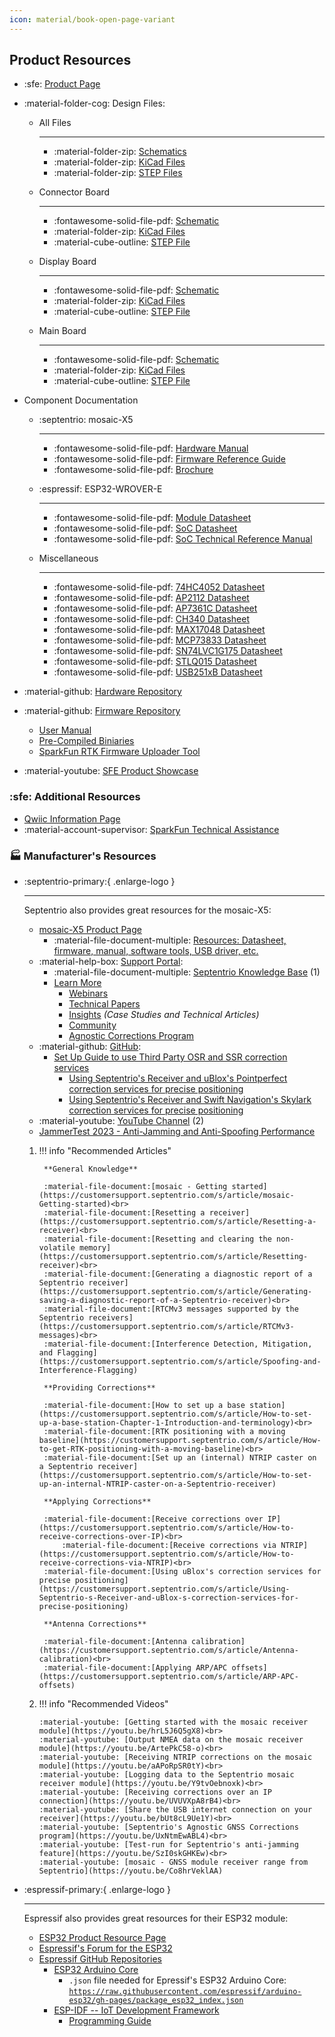 ```yaml
---
icon: material/book-open-page-variant
---
```


## Product Resources

- :sfe: [Product Page](https://www.sparkfun.com/sparkpnt-rtk-facet-mosaic-l-band.html)
- :material-folder-cog: Design Files:
	<!-- - :fontawesome-solid-file-pdf: [Board Dimensions](./assets/board_files/dimensions.pdf) -->

	<div class="grid cards" style="grid-template-columns: repeat(auto-fit,minmax(8rem,1fr));" markdown>

	- All Files

		---

		- :material-folder-zip: [Schematics](./assets/board_files/schematics.zip)
		- :material-folder-zip: [KiCad Files](./assets/board_files/kicad_files.zip)
		- :material-folder-zip: [STEP Files](./assets/3d_model/step_files.zip)

	- Connector Board

		---

		- :fontawesome-solid-file-pdf: [Schematic](./assets/board_files/schematic-connector_board.pdf)
		- :material-folder-zip: [KiCad Files](./assets/board_files/kicad_files-connector_board.zip)
		- :material-cube-outline: [STEP File](./assets/3d_model/connector_board.step)

	- Display Board

		---

		- :fontawesome-solid-file-pdf: [Schematic](./assets/board_files/schematic-display_board.pdf)
		- :material-folder-zip: [KiCad Files](./assets/board_files/kicad_files-display_board.zip)
		- :material-cube-outline: [STEP File](./assets/3d_model/display_board.step)

	- Main Board

		---

		- :fontawesome-solid-file-pdf: [Schematic](./assets/board_files/schematic-main_board.pdf)
		- :material-folder-zip: [KiCad Files](./assets/board_files/kicad_files-main_board.zip)
		- :material-cube-outline: [STEP File](./assets/3d_model/main_board.step)

	</div>

- Component Documentation

	<div class="grid cards" style="grid-template-columns: repeat(auto-fit,minmax(8rem,1fr));" markdown>

	- :septentrio: mosaic-X5

		---

		- :fontawesome-solid-file-pdf: [Hardware Manual](./assets/component_documentation/mosaic_hardware_manual_v1.11.0.pdf)
		- :fontawesome-solid-file-pdf: [Firmware Reference Guide](./assets/component_documentation/mosaic-X5_Firmware_v4.15.0_Reference_Guide.pdf)
		- :fontawesome-solid-file-pdf: [Brochure](./assets/component_documentation/Septentrio_mosaic-X5_LR.pdf)

	- :espressif: ESP32-WROVER-E

		---

		- :fontawesome-solid-file-pdf: [Module Datasheet](./assets/component_documentation/esp32-wrover-e_datasheet_en.pdf)
		- :fontawesome-solid-file-pdf: [SoC Datasheet](./assets/component_documentation/esp32_datasheet_en.pdf)
		- :fontawesome-solid-file-pdf: [SoC Technical Reference Manual](./assets/component_documentation/esp32_technical_reference_manual_en.pdf)

	- Miscellaneous

		---

		- :fontawesome-solid-file-pdf: [74HC4052 Datasheet](./assets/component_documentation/74HC4052.pdf)
		- :fontawesome-solid-file-pdf: [AP2112 Datasheet](./assets/component_documentation/AP2112.pdf)
		- :fontawesome-solid-file-pdf: [AP7361C Datasheet](./assets/component_documentation/AP7361C.pdf)
		- :fontawesome-solid-file-pdf: [CH340 Datasheet](./assets/component_documentation/CH340DS1.PDF)
		- :fontawesome-solid-file-pdf: [MAX17048 Datasheet](./assets/component_documentation/MAX17048.pdf)
		- :fontawesome-solid-file-pdf: [MCP73833 Datasheet](./assets/component_documentation/MCP73833.pdf)
		- :fontawesome-solid-file-pdf: [SN74LVC1G175 Datasheet](./assets/component_documentation/SN74LVC1G175.pdf)
		- :fontawesome-solid-file-pdf: [STLQ015 Datasheet](./assets/component_documentation/STLQ015.pdf)
		- :fontawesome-solid-file-pdf: [USB251xB Datasheet](./assets/component_documentation/USB251xB.pdf)

	</div>

- :material-github: [Hardware Repository](https://github.com/sparkfun/SparkFun_RTK_Facet_mosaic)
- :material-github: [Firmware Repository](https://github.com/sparkfun/SparkFun_RTK_Everywhere_Firmware)
	- [User Manual](http://docs.sparkfun.com/SparkFun_RTK_Everywhere_Firmware)
	- [Pre-Compiled Biniaries](https://github.com/sparkfun/SparkFun_RTK_Everywhere_Firmware_Binaries)
	- [SparkFun RTK Firmware Uploader Tool](https://github.com/sparkfun/SparkFun_RTK_Firmware_Uploader)
- :material-youtube: [SFE Product Showcase](https://www.youtube.com/watch?v=e3OKRtJDPgw)


### :sfe: Additional Resources

- [Qwiic Information Page](https://www.sparkfun.com/qwiic)
- :material-account-supervisor: [SparkFun Technical Assistance](https://www.sparkfun.com/technical_assistance)


### 🏭 Manufacturer's Resources

<div class="grid cards" markdown>

-   :septentrio-primary:{ .enlarge-logo }

	---

	Septentrio also provides great resources for the mosaic-X5:

	<article class="annotate" markdown>

	- [mosaic-X5 Product Page](https://www.septentrio.com/en/products/gps/gnss-receiver-modules/mosaic-x5)
		- :material-file-document-multiple: [Resources: Datasheet, firmware, manual, software tools, USB driver, etc.](https://www.septentrio.com/en/products/gps/gnss-receiver-modules/mosaic-x5#resources)
	- :material-help-box: [Support Portal](https://customersupport.septentrio.com/s/):
		- :material-file-document-multiple: [Septentrio Knowledge Base](https://customersupport.septentrio.com/s/topiccatalog) (1)
		- [Learn More](https://www.septentrio.com/en/learn-more)
			- [Webinars](https://www.septentrio.com/en/learn-more/webinars)
			- [Technical Papers](https://www.septentrio.com/en/learn-more/technical-papers)
			- [Insights](https://www.septentrio.com/en/learn-more/insights) *(Case Studies and Technical Articles)*
			- [Community](https://www.septentrio.com/en/learn-more/community)
			- [Agnostic Corrections Program](https://www.septentrio.com/en/products/correction-services/precise-point-positioning-services-land/agnostic-corrections-program-gnss-correction-services)
	- :material-github: [GitHub](https://github.com/septentrio-gnss):
		- [Set Up Guide to use Third Party OSR and SSR correction services](https://github.com/septentrio-gnss/Septentrio_AgnosticCorrectionsProgram)
			- [Using Septentrio's Receiver and uBlox's Pointperfect correction services for precise positioning](https://github.com/septentrio-gnss/uBloxCorrectionsWithSeptentrio)
			- [Using Septentrio's Receiver and Swift Navigation's Skylark correction services for precise positioning](https://github.com/septentrio-gnss/SwiftCorrectionsWithSeptentrio)
	- :material-youtube: [YouTube Channel](https://www.youtube.com/@SeptentrioGNSS) (2)
	- [JammerTest 2023 - Anti-Jamming and Anti-Spoofing Performance](https://www.septentrio.com/en/learn-more/insights/most-resilient-gnss-receiver-results-jammertest-norway)

	</article>

	1. !!! info "Recommended Articles"

			**General Knowledge**

			:material-file-document:[mosaic - Getting started](https://customersupport.septentrio.com/s/article/mosaic-Getting-started)<br>
			:material-file-document:[Resetting a receiver](https://customersupport.septentrio.com/s/article/Resetting-a-receiver)<br>
			:material-file-document:[Resetting and clearing the non-volatile memory](https://customersupport.septentrio.com/s/article/Resetting-receiver)<br>
			:material-file-document:[Generating a diagnostic report of a Septentrio receiver](https://customersupport.septentrio.com/s/article/Generating-saving-a-diagnostic-report-of-a-Septentrio-receiver)<br>
			:material-file-document:[RTCMv3 messages supported by the Septentrio receivers](https://customersupport.septentrio.com/s/article/RTCMv3-messages)<br>
			:material-file-document:[Interference Detection, Mitigation, and Flagging](https://customersupport.septentrio.com/s/article/Spoofing-and-Interference-Flagging)

			**Providing Corrections**

			:material-file-document:[How to set up a base station](https://customersupport.septentrio.com/s/article/How-to-set-up-a-base-station-Chapter-1-Introduction-and-terminology)<br>
			:material-file-document:[RTK positioning with a moving baseline](https://customersupport.septentrio.com/s/article/How-to-get-RTK-positioning-with-a-moving-baseline)<br>
			:material-file-document:[Set up an (internal) NTRIP caster on a Septentrio receiver](https://customersupport.septentrio.com/s/article/How-to-set-up-an-internal-NTRIP-caster-on-a-Septentrio-receiver)

			**Applying Corrections**

			:material-file-document:[Receive corrections over IP](https://customersupport.septentrio.com/s/article/How-to-receive-corrections-over-IP)<br>
				:material-file-document:[Receive corrections via NTRIP](https://customersupport.septentrio.com/s/article/How-to-receive-corrections-via-NTRIP)<br>
			:material-file-document:[Using uBlox's correction services for precise positioning](https://customersupport.septentrio.com/s/article/Using-Septentrio-s-Receiver-and-uBlox-s-correction-services-for-precise-positioning)

			**Antenna Corrections**

			:material-file-document:[Antenna calibration](https://customersupport.septentrio.com/s/article/Antenna-calibration)<br>
			:material-file-document:[Applying ARP/APC offsets](https://customersupport.septentrio.com/s/article/ARP-APC-offsets)

	2. 	!!! info "Recommended Videos"

			:material-youtube: [Getting started with the mosaic receiver module](https://youtu.be/hrL5J6Q5gX8)<br>
			:material-youtube: [Output NMEA data on the mosaic receiver module](https://youtu.be/ArtePkC58-o)<br>
			:material-youtube: [Receiving NTRIP corrections on the mosaic module](https://youtu.be/aAPoRpSR0tY)<br>
			:material-youtube: [Logging data to the Septentrio mosaic receiver module](https://youtu.be/Y9tvOebnoxk)<br>
			:material-youtube: [Receiving corrections over an IP connection](https://youtu.be/UVUVXpA8rB4)<br>
			:material-youtube: [Share the USB internet connection on your receiver](https://youtu.be/bUt8cL9Ue1Y)<br>
			:material-youtube: [Septentrio's Agnostic GNSS Corrections program](https://youtu.be/UxNtmEwABL4)<br>
			:material-youtube: [Test-run for Septentrio's anti-jamming feature](https://youtu.be/SzI0skGHKEw)<br>
			:material-youtube: [mosaic - GNSS module receiver range from Septentrio](https://youtu.be/Co8hrVeklAA)


-   :espressif-primary:{ .enlarge-logo }

	---

	Espressif also provides great resources for their ESP32 module:

	- [ESP32 Product Resource Page](http://espressif.com/en/products/hardware/esp32/resources)
	- [Espressif's Forum for the ESP32](http://esp32.com/)
	- [Espressif GitHub Repositories](https://github.com/espressif)
		- [ESP32 Arduino Core](https://github.com/espressif/arduino-esp32)
			 - `.json` file needed for Epressif's ESP32 Arduino Core:<br>
			[`https://raw.githubusercontent.com/espressif/arduino-esp32/gh-pages/package_esp32_index.json`](https://raw.githubusercontent.com/espressif/arduino-esp32/gh-pages/package_esp32_index.json)
		- [ESP-IDF -- IoT Development Framework](https://github.com/espressif/esp-idf)
			- [Programming Guide](http://esp-idf.readthedocs.io/en/latest/)

</div>
